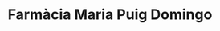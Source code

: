 ---
title: "Farmàcia Maria Puig Domingo"
url: /barcelona/farmacia-maria-puig-domingo/
shop: Sanitätshaus
---
